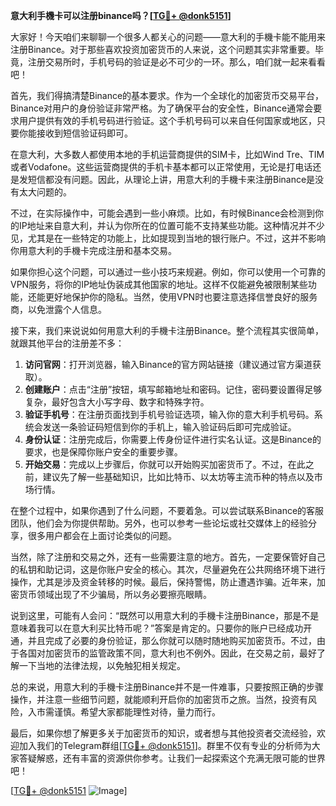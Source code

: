 **意大利手機卡可以注册binance吗？[[TG💪+ @donk5151](https://t.me/s/donk5151)]**

大家好！今天咱们来聊聊一个很多人都关心的问题——意大利的手機卡能不能用来注册Binance。对于那些喜欢投资加密货币的人来说，这个问题其实非常重要。毕竟，注册交易所时，手机号码的验证是必不可少的一环。那么，咱们就一起来看看吧！

首先，我们得搞清楚Binance的基本要求。作为一个全球化的加密货币交易平台，Binance对用户的身份验证非常严格。为了确保平台的安全性，Binance通常会要求用户提供有效的手机号码进行验证。这个手机号码可以来自任何国家或地区，只要你能接收到短信验证码即可。

在意大利，大多数人都使用本地的手机运营商提供的SIM卡，比如Wind Tre、TIM或者Vodafone。这些运营商提供的手机卡基本都可以正常使用，无论是打电话还是发短信都没有问题。因此，从理论上讲，用意大利的手機卡来注册Binance是没有太大问题的。

不过，在实际操作中，可能会遇到一些小麻烦。比如，有时候Binance会检测到你的IP地址来自意大利，并认为你所在的位置可能不支持某些功能。这种情况并不少见，尤其是在一些特定的功能上，比如提现到当地的银行账户。不过，这并不影响你用意大利的手機卡完成注册和基本交易。

如果你担心这个问题，可以通过一些小技巧来规避。例如，你可以使用一个可靠的VPN服务，将你的IP地址伪装成其他国家的地址。这样不仅能避免被限制某些功能，还能更好地保护你的隐私。当然，使用VPN时也要注意选择信誉良好的服务商，以免泄露个人信息。

接下来，我们来说说如何用意大利的手機卡注册Binance。整个流程其实很简单，就跟其他平台的注册差不多：

1. **访问官网**：打开浏览器，输入Binance的官方网站链接（建议通过官方渠道获取）。
2. **创建账户**：点击“注册”按钮，填写邮箱地址和密码。记住，密码要设置得足够复杂，最好包含大小写字母、数字和特殊字符。
3. **验证手机号**：在注册页面找到手机号验证选项，输入你的意大利手机号码。系统会发送一条验证码短信到你的手机上，输入验证码后即可完成验证。
4. **身份认证**：注册完成后，你需要上传身份证件进行实名认证。这是Binance的要求，也是保障你账户安全的重要步骤。
5. **开始交易**：完成以上步骤后，你就可以开始购买加密货币了。不过，在此之前，建议先了解一些基础知识，比如比特币、以太坊等主流币种的特点以及市场行情。

在整个过程中，如果你遇到了什么问题，不要着急。可以尝试联系Binance的客服团队，他们会为你提供帮助。另外，也可以参考一些论坛或社交媒体上的经验分享，很多用户都会在上面讨论类似的问题。

当然，除了注册和交易之外，还有一些需要注意的地方。首先，一定要保管好自己的私钥和助记词，这是你账户安全的核心。其次，尽量避免在公共网络环境下进行操作，尤其是涉及资金转移的时候。最后，保持警惕，防止遭遇诈骗。近年来，加密货币领域出现了不少骗局，所以务必要擦亮眼睛。

说到这里，可能有人会问：“既然可以用意大利的手機卡注册Binance，那是不是意味着我可以在意大利买比特币呢？”答案是肯定的。只要你的账户已经成功开通，并且完成了必要的身份验证，那么你就可以随时随地购买加密货币。不过，由于各国对加密货币的监管政策不同，意大利也不例外。因此，在交易之前，最好了解一下当地的法律法规，以免触犯相关规定。

总的来说，用意大利的手機卡注册Binance并不是一件难事，只要按照正确的步骤操作，并注意一些细节问题，就能顺利开启你的加密货币之旅。当然，投资有风险，入市需谨慎。希望大家都能理性对待，量力而行。

最后，如果你想了解更多关于加密货币的知识，或者想与其他投资者交流经验，欢迎加入我们的Telegram群组[[TG💪+ @donk5151](https://t.me/s/donk5151)]。群里不仅有专业的分析师为大家答疑解惑，还有丰富的资源供你参考。让我们一起探索这个充满无限可能的世界吧！

[[TG💪+ @donk5151](https://t.me/s/donk5151) ![Image](https://i.postimg.cc/rwNCRYN7/Snipaste-2025-04-30-17-27-05.png)]